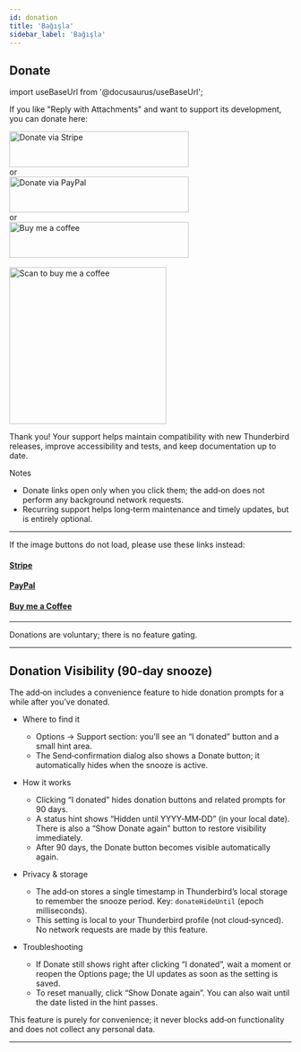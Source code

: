 ```yaml
---
id: donation
title: 'Bağışla'
sidebar_label: 'Bağışla'
---
```


## Donate

import useBaseUrl from '@docusaurus/useBaseUrl';

If you like "Reply with Attachments" and want to support its development, you can donate here:

<div className="donate-buttons" style={{ display: 'flex', flexDirection: 'column', alignItems: 'center', gap: '12px', margin: '12px 0' }}>
  <a href="https://buy.stripe.com/9B66oB3FDdbx2f2awK33W00" target="_blank" rel="noopener noreferrer"
     style={{ display: 'inline-block', width: '320px', maxWidth: '90vw', height: '64px' }}>
    <img src={useBaseUrl('/img/stripe-donate-button.svg')} alt="Donate via Stripe" width="320" height="64"
         style={{ width: '100%', height: '100%', objectFit: 'contain', display: 'block' }} />
  </a>
  <div style={{ opacity: 0.7, fontSize: '0.9rem' }}>or</div>
  <a href="https://www.paypal.com/donate/?hosted_button_id=L2NQXHB7FQ5FJ" target="_blank" rel="noopener noreferrer"
     style={{ display: 'inline-block', width: '320px', maxWidth: '90vw', height: '64px' }}>
    <img src={useBaseUrl('/img/paypal-donate-button.svg')} alt="Donate via PayPal" width="320" height="64"
         style={{ width: '100%', height: '100%', objectFit: 'contain', display: 'block' }} />
  </a>
  <div style={{ opacity: 0.7, fontSize: '0.9rem' }}>or</div>
  <a href="https://buymeacoffee.com/bitranox" target="_blank" rel="noopener noreferrer"
     style={{ display: 'inline-block', width: '320px', maxWidth: '90vw', height: '64px' }}>
    <img src={useBaseUrl('/img/buymeacoffee-donate-button.svg')} alt="Buy me a coffee" width="320" height="64"
         style={{ width: '100%', height: '100%', objectFit: 'contain', display: 'block' }} />
  </a>
</div>
<br />

<div className="donate-buttons" style={{ display: 'flex', flexDirection: 'column', alignItems: 'center', gap: '12px', margin: '12px 0 28px' }}>
  <a href="https://buymeacoffee.com/bitranox" target="_blank" rel="noopener noreferrer"
     style={{ display: 'inline-block', width: '320px', maxWidth: '90vw' }}>
    <img src={useBaseUrl('/img/buy_me_a_coffee_qrcode.png')} alt="Scan to buy me a coffee"
         width="280" style={{ width: '280px', maxWidth: '100%', height: 'auto', display: 'block', margin: '0 auto' }} />
  </a>
</div>

Thank you! Your support helps maintain compatibility with new Thunderbird releases, improve accessibility and tests, and keep documentation up to date.

Notes

- Donate links open only when you click them; the add‑on does not perform any background network requests.
- Recurring support helps long‑term maintenance and timely updates, but is entirely optional.

---

If the image buttons do not load, please use these links instead:

#### [Stripe](https://buy.stripe.com/9B66oB3FDdbx2f2awK33W00)

#### [PayPal](https://www.paypal.com/donate/?hosted_button_id=L2NQXHB7FQ5FJ)

#### [Buy me a Coffee](https://buymeacoffee.com/bitranox)

---

Donations are voluntary; there is no feature gating.

---

## Donation Visibility (90‑day snooze)

The add‑on includes a convenience feature to hide donation prompts for a while after you’ve donated.

- Where to find it
  - Options → Support section: you’ll see an “I donated” button and a small hint area.
  - The Send‑confirmation dialog also shows a Donate button; it automatically hides when the snooze is active.

- How it works
  - Clicking “I donated” hides donation buttons and related prompts for 90 days.
  - A status hint shows “Hidden until YYYY‑MM‑DD” (in your local date). There is also a “Show Donate again” button to restore visibility immediately.
  - After 90 days, the Donate button becomes visible automatically again.

- Privacy & storage
  - The add‑on stores a single timestamp in Thunderbird’s local storage to remember the snooze period. Key: `donateHideUntil` (epoch milliseconds).
  - This setting is local to your Thunderbird profile (not cloud‑synced). No network requests are made by this feature.

- Troubleshooting
  - If Donate still shows right after clicking “I donated”, wait a moment or reopen the Options page; the UI updates as soon as the setting is saved.
  - To reset manually, click “Show Donate again”. You can also wait until the date listed in the hint passes.

This feature is purely for convenience; it never blocks add‑on functionality and does not collect any personal data.

---
